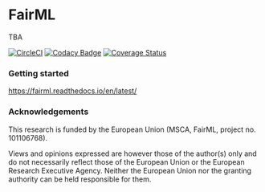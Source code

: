 # FairML

TBA

[![CircleCI](https://dl.circleci.com/status-badge/img/gh/eustomaqua/FairML/tree/master.svg?style=svg)](https://dl.circleci.com/status-badge/redirect/gh/eustomaqua/FairML/tree/master) 
[![Codacy Badge](https://app.codacy.com/project/badge/Grade/7676a4d116f447e897b6a4260b5c5f4f)](https://app.codacy.com/gh/eustomaqua/FairML/dashboard?utm_source=gh&utm_medium=referral&utm_content=&utm_campaign=Badge_grade) 
[![Coverage Status](https://coveralls.io/repos/github/eustomaqua/FairML/badge.svg?branch=master)](https://coveralls.io/github/eustomaqua/FairML?branch=master) 


### Getting started

https://fairml.readthedocs.io/en/latest/


### Acknowledgements

This research is funded by the European Union (MSCA, FairML, project no. 101106768). 

Views and opinions expressed are however those of the author(s) only and do not necessarily reflect those of the European Union or the European Research Executive Agency. Neither the European Union nor the granting authority can be held responsible for them.
